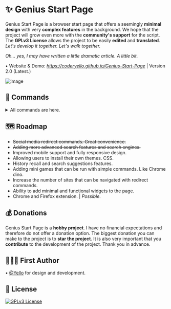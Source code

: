 # ✨ Genius Start Page

Genius Start Page is a browser start page that offers a seemingly **minimal design** with very **complex features** in the background. We hope that the project will grow even more with the **community's support** for the script. The **GPLv3 License** allows the project to be easily **edited** and **translated**. *Let's develop it together. Let's walk together.*

*Oh... yes, I may have written a little dramatic article. A little bit.*

• Website & Demo: *https://coderyello.github.io/Genius-Start-Page* | Version 2.0 (Latest.)

![image](https://raw.githubusercontent.com/CoderYello/Genius-Start-Page/main/screenshots/screenshot.png)

## 📜 Commands

<details>
<summary>All commands are here.</summary>

### 🎯 General Commands
- `!today` - Displays the current date in the format: "July 7 2024 Sunday".
- `!useragent` - Displays the user's short User-Agent string.

### 🔍 Search Commands
- `:duckduckgo [search query]` - Searches the specified query on DuckDuckGo.
- `:yandex [search query]` - Searches the specified query on Yandex.
- `:bing [search query]` - Searches the specified query on Bing.
- `:yahoo [search query]` - Searches the specified query on Yahoo.
- `:wiki [search query]` - Searches the specified query on Wikipedia.
- `:yt [search query]` - Searches the specified query on YouTube.
- `[default search]` - If no command is used, the query will be searched on Google.

### ➕ Calculation Command
- `!calculate [expression]` - Calculates the mathematical expression and displays the result. 

### 📦 Redirect Commands
- `!youtube` - Redirects to YouTube.
- `!x` - Redirects to X (Twitter).
- `!facebook` - Redirects to Facebook.
- `!instagram` - Redirects to Instagram.
- `!reddit` - Redirects to Reddit.
- `!tiktok` - Redirects to TikTok.
- `!github` - Redirects to GitHub.
- `!linkedin` - Redirects to LinkedIn.
- `!netflix` - Redirects to Netflix.
- `!amazon` - Redirects to Amazon.
- `!bbc` - Redirects to BBC.
- `!cnn` - Redirects to CNN.
- `!weather` - Redirects to Weather.com.
- `!spotify` - Redirects to Spotify.
- `!wiki` - Redirects to Wikipedia.
- `!maps` - Redirects to Google Maps.
- `!stackoverflow` - Redirects to Stack Overflow.
- `!goal` - Redirects to Goal.
- `!espn` - Redirects to ESPN.
- `!replit` - Redirects to Replit.
- `!discord` - Redirects to Discord.
- `!twitch` - Redirects to Twitch.
- `!prime` - Redirects to Prime Video.
- `!steam` - Redirects to Steam.
- `!behance` - Redirects to Behance.
- `!gpt` - Redirects to ChatGPT.
- `!nytimes` - Redirects to The New York Times.
- `!soundcloud` - Redirects to SoundCloud.
- `!help` - Redirects to the GitHub repository.
- `!yello` - Redirects to the author's GitHub profile.

</details>

## 🗺️ Roadmap

- ~~Social media redirect commands. Great convenience.~~
- ~~Adding more advanced search features and search engines.~~
- Improved mobile support and fully responsive design.
- Allowing users to install their own themes. CSS.
- History recall and search suggestions features.
- Adding mini games that can be run with simple commands. Like Chrome dino.
- Increase the number of sites that can be navigated with redirect commands.
- Ability to add minimal and functional widgets to the page.
- Chrome and Firefox extension. | *Possible.*

## 💰 Donations

Genius Start Page is a **hobby project**. I have no financial expectations and therefore do not offer a donation option. The biggest donation you can make to the project is to **star the project**. It is also very important that you **contribute** to the development of the project. Thank you in advance.

## 👷🏻‍♂️ First Author

• [@Yello](https://www.github.com/CoderYello) for design and development.

## 📑 License

[![GPLv3 License](https://img.shields.io/badge/GNU%20General%20Public%20License%20v3-yellow.svg)](https://www.gnu.org/licenses/gpl-3.0.html)
